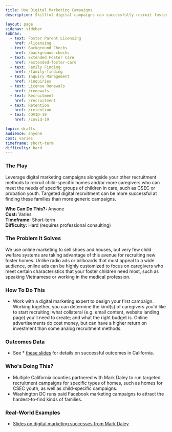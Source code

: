 ```yaml
---
title: Use Digital Marketing Campaigns
description: Skillful digital campaigns can successfully recruit foster families for specific types of children, or even specific children.

layout: page
sidenav: sidebar
subnav:
  - text: Foster Parent Licensing
    href: /licensing
  - text: Background Checks
    href: /background-checks
  - text: Extended Foster Care
    href: /extended-foster-care
  - text: Family Finding
    href: /family-finding
  - text: Inquiry Management
    href: /inquiries
  - text: License Renewals
    href: /renewals
  - text: Recruitment
    href: /recruitment
  - text: Retention
    href: /retention
  - text: COVID-19
    href: /covid-19

topic: drafts
audience: anyone
cost: varies
timeframe: short-term
difficulty: hard
---
```



### The Play

Leverage digital marketing campaigns alongside your other recruitment methods to recruit child-specific homes and/or more caregivers who can meet the needs of specific groups of children in care, such as CSEC or probation youth. Targeted digital recruitment can be more successful at finding these families than more generic campaigns.

**Who Can Do This?:**
Anyone<br />
**Cost:**
Varies<br />
**Timeframe:**
Short-term<br />
**Difficulty:**
Hard (requires professional consulting)<br />

### The Problem It Solves

We use online marketing to sell shoes and houses, but very few child welfare systems are taking advantage of this avenue for recruiting new foster homes. Unlike radio ads or billboards that must appeal to a wide audience, online ads can be highly customized to focus on caregivers who meet certain characteristics that your foster children need most, such as speaking Vietnamese or working in the medical profession.

### How To Do This

* Work with a digital marketing expert to design your first campaign. Working together, you can determine the kind(s) of caregivers you'd like to start recruiting; what collateral (e.g. email content, website landing page) you'll need to create; and what the right budget is. Online advertisements do cost money, but can have a higher return on investment than some analog recruitment methods.

### Outcomes Data

* See * [these slides](/assets/digital-recruitment.pdf) for details on successful outcomes in California.

### Who's Doing This?

* Multiple California counties partnered with Mark Daley to run targeted recruitment campaigns for specific types of homes, such as homes for CSEC youth, as well as child-specific campaigns.
* Washington DC runs paid Facebook marketing campaigns to attract the hardest-to-find kinds of families.

### Real-World Examples

* [Slides on digital marketing successes from Mark Daley](/assets/digital-recruitment.pdf)